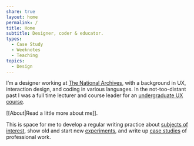 ```yaml
---
share: true
layout: home
permalink: /
title: Home
subtitle: Designer, coder & educator.
types:
  - Case Study
  - Weeknotes
  - Teaching
topics:
  - Design
---
```



I’m a designer working at [The National Archives](), with a background in UX, interaction design, and coding in various languages. In the not-too-distant past I was a full time lecturer and course leader for an [undergraduate UX course](). 

[[About|Read a little more about me]]. 

This is space for me to develop a regular writing practice about [subjects of interest](), show old and start new [experiments](), and write up [case studies]() of professional work.
